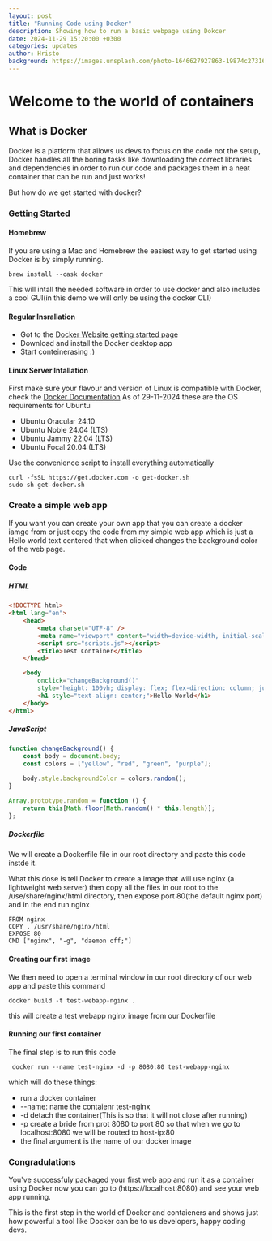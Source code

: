 ```yaml
---
layout: post
title: "Running Code using Docker"
description: Showing how to run a basic webpage using Dokcer
date: 2024-11-29 15:20:00 +0300
categories: updates
author: Hristo
background: https://images.unsplash.com/photo-1646627927863-19874c27316b?q=80&w=3280&auto=format&fit=crop&ixlib=rb-4.0.3&ixid=M3wxMjA3fDB8MHxwaG90by1wYWdlfHx8fGVufDB8fHx8fA%3D%3D
---
```


# Welcome to the world of containers

## What is Docker

Docker is a platform that allows us devs to focus on the code not the setup, Docker handles all the boring tasks like downloading the correct libraries and dependencies in order to run our code and packages them in a neat container that can be run and just works!

But how do we get started with docker?

### Getting Started

#### Homebrew

If you are using a Mac and Homebrew the easiest way to get started using Docker is by simply running.

```shell
brew install --cask docker
```

This will intall the needed software in order to use docker and also includes a cool GUI(in this demo we will only be using the docker CLI)

#### Regular Insrallation

-   Got to the [Docker Website getting started page](https://www.docker.com/get-started/)
-   Download and install the Docker desktop app
-   Start conteinerasing :)

#### Linux Server Intallation

First make sure your flavour and version of Linux is compatible with Docker, check the [Docker Documentation](https://docs.docker.com/engine/install/)
As of 29-11-2024 these are the OS requirements for Ubuntu

-   Ubuntu Oracular 24.10
-   Ubuntu Noble 24.04 (LTS)
-   Ubuntu Jammy 22.04 (LTS)
-   Ubuntu Focal 20.04 (LTS)

Use the convenience script to install everything automatically

```shell
curl -fsSL https://get.docker.com -o get-docker.sh
sudo sh get-docker.sh
```

### Create a simple web app

If you want you can create your own app that you can create a docker iamge from or just copy the code from my simple web app which is just a Hello world text centered that when clicked changes the background color of the web page.

#### Code

##### HTML

```html
<!DOCTYPE html>
<html lang="en">
	<head>
		<meta charset="UTF-8" />
		<meta name="viewport" content="width=device-width, initial-scale=1.0" />
		<script src="scripts.js"></script>
		<title>Test Container</title>
	</head>

	<body
		onclick="changeBackground()"
		style="height: 100vh; display: flex; flex-direction: column; justify-content: center;">
		<h1 style="text-align: center;">Hello World</h1>
	</body>
</html>
```

##### JavaScript

```js
function changeBackground() {
	const body = document.body;
	const colors = ["yellow", "red", "green", "purple"];

	body.style.backgroundColor = colors.random();
}

Array.prototype.random = function () {
	return this[Math.floor(Math.random() * this.length)];
};
```

##### Dockerfile

We will create a Dockerfile file in our root directory and paste this code instde it.

What this dose is tell Docker to create a image that will use nginx (a lightweight web server) then copy all the files in our root to the /use/share/nginx/html directory, then expose port 80(the default nginx port) and in the end run nginx

```
FROM nginx
COPY . /usr/share/nginx/html
EXPOSE 80
CMD ["nginx", "-g", "daemon off;"]
```

#### Creating our first image

We then need to open a terminal window in our root directory of our web app and paste this command

```shell
docker build -t test-webapp-nginx .
```

this will create a test webapp nginx image from our Dockerfile

#### Running our first container

The final step is to run this code

```shell
 docker run --name test-nginx -d -p 8080:80 test-webapp-nginx
```

which will do these things:

-   run a docker container
-   --name: name the contaienr test-nginx
-   -d detach the container(This is so that it will not close after running)
-   -p create a bride from prot 8080 to port 80 so that when we go to localhost:8080 we will be routed to host-ip:80
-   the final argument is the name of our docker image

### Congradulations

You've successfuly packaged your first web app and run it as a container using Docker now you can go to (https://localhost:8080) and see your web app running.

This is the first step in the world of Docker and contaieners and shows just how powerful a tool like Docker can be to us developers, happy coding devs.
